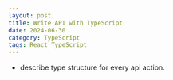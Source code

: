 ```yaml
---
layout: post
title: Write API with TypeScript
date: 2024-06-30
category: TypeScript
tags: React TypeScript 
---
```



- describe type structure for every api action.